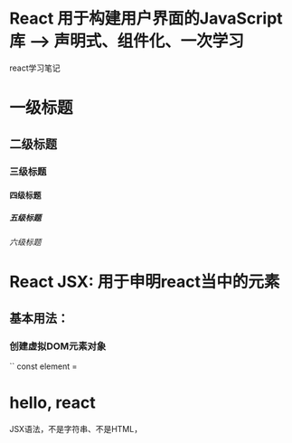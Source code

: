 # React  用于构建用户界面的JavaScript库 --> 声明式、组件化、一次学习
react学习笔记
# 一级标题  
## 二级标题  
### 三级标题  
#### 四级标题  
##### 五级标题  
###### 六级标题 

# React JSX: 用于申明react当中的元素 
## 基本用法：
### 创建虚拟DOM元素对象
`` const element = <h1> hello, react </h1>
 JSX语法，不是字符串、不是HTML，
